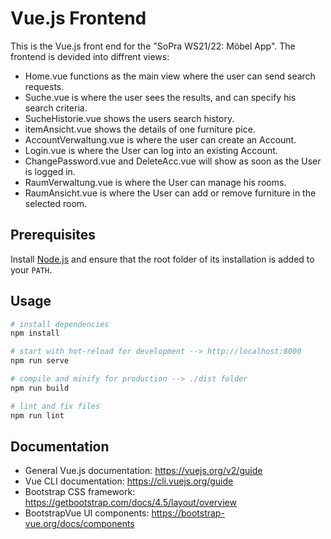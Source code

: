 # Vue.js Frontend

This is the Vue.js front end for the "SoPra WS21/22: Möbel App".
The frontend is devided into diffrent views:

- Home.vue functions as the main view where the user can send search requests.
- Suche.vue is where the user sees the results, and can specify his search criteria.
- SucheHistorie.vue shows the users search history.
- itemAnsicht.vue shows the details of one furniture pice.
- AccountVerwaltung.vue is where the user can create an Account.
- Login.vue is where the User can log into an existing Account.
- ChangePassword.vue and DeleteAcc.vue will show as soon as the User is logged in.
- RaumVerwaltung.vue is where the User can manage his rooms.
- RaumAnsicht.vue is where the User can add or remove furniture in the selected room.

## Prerequisites

Install [Node.js](https://nodejs.org) and ensure that the root folder of its installation is added to your `PATH`.

## Usage

```bash
# install dependencies
npm install

# start with hot-reload for development --> http://localhost:8000
npm run serve

# compile and minify for production --> ./dist folder
npm run build

# lint and fix files
npm run lint
```

## Documentation

- General Vue.js documentation: https://vuejs.org/v2/guide
- Vue CLI documentation: https://cli.vuejs.org/guide
- Bootstrap CSS framework: https://getbootstrap.com/docs/4.5/layout/overview
- BootstrapVue UI components: https://bootstrap-vue.org/docs/components

